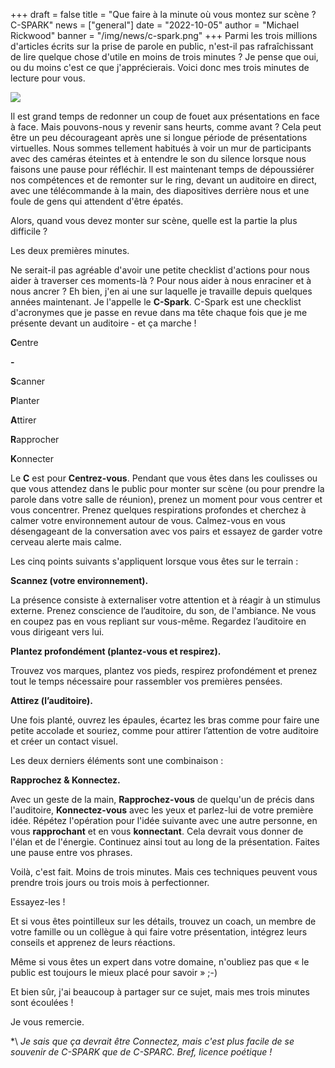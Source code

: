 +++
draft = false
title = "Que faire à la minute où vous montez sur scène ? C-SPARK"
news = ["general"]
date = "2022-10-05"
author = "Michael Rickwood"
banner = "/img/news/c-spark.png"
+++
Parmi les trois millions d'articles écrits sur la prise de parole en public, n'est-il pas rafraîchissant de lire quelque chose d'utile en moins de trois minutes ? Je pense que oui, ou du moins c'est ce que j'apprécierais. Voici donc mes trois minutes de lecture pour vous.

![](/img/news/c-spark.png)

Il est grand temps de redonner un coup de fouet aux présentations en face à face. Mais pouvons-nous y revenir sans heurts, comme avant ? Cela peut être un peu décourageant après une si longue période de présentations virtuelles. Nous sommes tellement habitués à voir un mur de participants avec des caméras éteintes et à entendre le son du silence lorsque nous faisons une pause pour réfléchir. Il est maintenant temps de dépoussiérer nos compétences et de remonter sur le ring, devant un auditoire en direct, avec une télécommande à la main, des diapositives derrière nous et une foule de gens qui attendent d'être épatés.

Alors, quand vous devez monter sur scène, quelle est la partie la plus difficile ? 

Les deux premières minutes. 

Ne serait-il pas agréable d'avoir une petite checklist d'actions pour nous aider à traverser ces moments-là ? Pour nous aider à nous enraciner et à nous ancrer ? Eh bien, j'en ai une sur laquelle je travaille depuis quelques années maintenant. Je l'appelle le **C-Spark**. C-Spark est une checklist d'acronymes que je passe en revue dans ma tête chaque fois que je me présente devant un auditoire - et ça marche !

**C**entre 

**\-**

**S**canner

**P**lanter

**A**ttirer

**R**approcher

**K**onnecter

Le **C** est pour **Centrez-vous**. Pendant que vous êtes dans les coulisses ou que vous attendez dans le public pour monter sur scène (ou pour prendre la parole dans votre salle de réunion), prenez un moment pour vous centrer et vous concentrer. Prenez quelques respirations profondes et cherchez à calmer votre environnement autour de vous. Calmez-vous en vous désengageant de la conversation avec vos pairs et essayez de garder votre cerveau alerte mais calme. 

Les cinq points suivants s'appliquent lorsque vous êtes sur le terrain : 

**Scannez (votre environnement).**

La présence consiste à externaliser votre attention et à réagir à un stimulus externe. Prenez conscience de l’auditoire, du son, de l'ambiance. Ne vous en coupez pas en vous repliant sur vous-même. Regardez l’auditoire en vous dirigeant vers lui. 

**Plantez profondément (plantez-vous et respirez).**

Trouvez vos marques, plantez vos pieds, respirez profondément et prenez tout le temps nécessaire pour rassembler vos premières pensées. 

**Attirez (l’auditoire).**

Une fois planté, ouvrez les épaules, écartez les bras comme pour faire une petite accolade et souriez, comme pour attirer l’attention de votre auditoire et créer un contact visuel. 

Les deux derniers éléments sont une combinaison :

**Rapprochez & Konnectez.**

Avec un geste de la main, **Rapprochez-vous** de quelqu'un de précis dans l'auditoire, **Konnectez-vous** avec les yeux et parlez-lui de votre première idée. Répétez l'opération pour l'idée suivante avec une autre personne, en vous **rapprochant** et en vous **konnectant**. Cela devrait vous donner de l'élan et de l'énergie. Continuez ainsi tout au long de la présentation. Faites une pause entre vos phrases.

Voilà, c'est fait. Moins de trois minutes. Mais ces techniques peuvent vous prendre trois jours ou trois mois à perfectionner. 

Essayez-les ! 

Et si vous êtes pointilleux sur les détails, trouvez un coach, un membre de votre famille ou un collègue à qui faire votre présentation, intégrez leurs conseils et apprenez de leurs réactions.

Même si vous êtes un expert dans votre domaine, n'oubliez pas que « le public est toujours le mieux placé pour savoir » ;-)

Et bien sûr, j'ai beaucoup à partager sur ce sujet, mais mes trois minutes sont écoulées !

Je vous remercie.

\*\ *Je sais que ça devrait être Connectez, mais c'est plus facile de se souvenir de C-SPARK que de C-SPARC. Bref, licence poétique !*